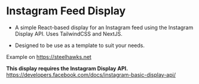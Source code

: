 # Instagram Feed Display

- A simple React-based display for an Instagram feed using the Instagram Display API. Uses TailwindCSS and NextJS.

- Designed to be use as a template to suit your needs.

Example on https://steelhawks.net

**This display requires the Instagram Display API.** https://developers.facebook.com/docs/instagram-basic-display-api/
